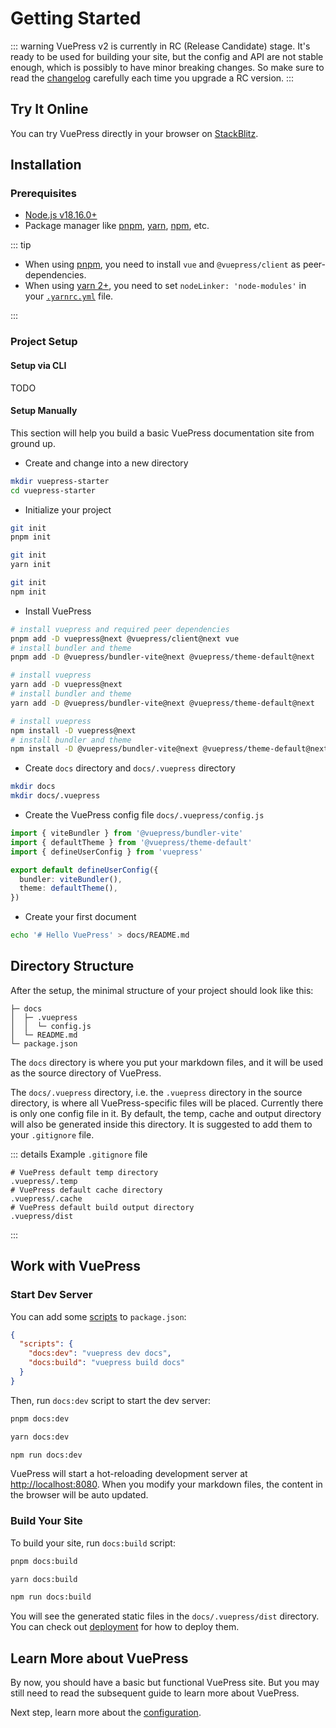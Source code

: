 # Getting Started

::: warning
VuePress v2 is currently in RC (Release Candidate) stage. It's ready to be used for building your site, but the config and API are not stable enough, which is possibly to have minor breaking changes. So make sure to read the [changelog](https://github.com/vuepress/vuepress-next/blob/main/CHANGELOG.md) carefully each time you upgrade a RC version.
:::

## Try It Online

You can try VuePress directly in your browser on [StackBlitz](https://stackblitz.com/fork/vuepress).

## Installation

### Prerequisites

- [Node.js v18.16.0+](https://nodejs.org/)
- Package manager like [pnpm](https://pnpm.io), [yarn](https://classic.yarnpkg.com/en/), [npm](https://www.npmjs.com), etc.

::: tip

- When using [pnpm](https://pnpm.io/), you need to install `vue` and `@vuepress/client` as peer-dependencies.
- When using [yarn 2+](https://yarnpkg.com/), you need to set `nodeLinker: 'node-modules'` in your [`.yarnrc.yml`](https://yarnpkg.com/configuration/yarnrc#nodeLinker) file.

:::

### Project Setup

#### Setup via CLI

TODO

#### Setup Manually

This section will help you build a basic VuePress documentation site from ground up.

- Create and change into a new directory

```bash
mkdir vuepress-starter
cd vuepress-starter
```

- Initialize your project

<CodeGroup>
  <CodeGroupItem title="pnpm" active>

```bash
git init
pnpm init
```

  </CodeGroupItem>

  <CodeGroupItem title="yarn">

```bash
git init
yarn init
```

  </CodeGroupItem>

  <CodeGroupItem title="npm">

```bash
git init
npm init
```

  </CodeGroupItem>
</CodeGroup>

- Install VuePress

<CodeGroup>
  <CodeGroupItem title="pnpm" active>

```bash
# install vuepress and required peer dependencies
pnpm add -D vuepress@next @vuepress/client@next vue
# install bundler and theme
pnpm add -D @vuepress/bundler-vite@next @vuepress/theme-default@next
```

  </CodeGroupItem>

  <CodeGroupItem title="yarn">

```bash
# install vuepress
yarn add -D vuepress@next
# install bundler and theme
yarn add -D @vuepress/bundler-vite@next @vuepress/theme-default@next
```

  </CodeGroupItem>

  <CodeGroupItem title="npm">

```bash
# install vuepress
npm install -D vuepress@next
# install bundler and theme
npm install -D @vuepress/bundler-vite@next @vuepress/theme-default@next
```

  </CodeGroupItem>
</CodeGroup>

- Create `docs` directory and `docs/.vuepress` directory

```bash
mkdir docs
mkdir docs/.vuepress
```

- Create the VuePress config file `docs/.vuepress/config.js`

```ts
import { viteBundler } from '@vuepress/bundler-vite'
import { defaultTheme } from '@vuepress/theme-default'
import { defineUserConfig } from 'vuepress'

export default defineUserConfig({
  bundler: viteBundler(),
  theme: defaultTheme(),
})
```

- Create your first document

```bash
echo '# Hello VuePress' > docs/README.md
```

## Directory Structure

After the setup, the minimal structure of your project should look like this:

```
├─ docs
│  ├─ .vuepress
│  │  └─ config.js
│  └─ README.md
└─ package.json
```

The `docs` directory is where you put your markdown files, and it will be used as the source directory of VuePress.

The `docs/.vuepress` directory, i.e. the `.vuepress` directory in the source directory, is where all VuePress-specific files will be placed. Currently there is only one config file in it. By default, the temp, cache and output directory will also be generated inside this directory. It is suggested to add them to your `.gitignore` file.

::: details Example `.gitignore` file

```
# VuePress default temp directory
.vuepress/.temp
# VuePress default cache directory
.vuepress/.cache
# VuePress default build output directory
.vuepress/dist
```

:::

## Work with VuePress

### Start Dev Server

You can add some [scripts](https://classic.yarnpkg.com/en/docs/package-json#toc-scripts) to `package.json`:

```json
{
  "scripts": {
    "docs:dev": "vuepress dev docs",
    "docs:build": "vuepress build docs"
  }
}
```

Then, run `docs:dev` script to start the dev server:

<CodeGroup>
  <CodeGroupItem title="pnpm" active>

```bash
pnpm docs:dev
```

  </CodeGroupItem>

  <CodeGroupItem title="yarn">

```bash
yarn docs:dev
```

  </CodeGroupItem>

  <CodeGroupItem title="npm">

```bash
npm run docs:dev
```

  </CodeGroupItem>
</CodeGroup>

VuePress will start a hot-reloading development server at [http://localhost:8080](http://localhost:8080). When you modify your markdown files, the content in the browser will be auto updated.

### Build Your Site

To build your site, run `docs:build` script:

<CodeGroup>
  <CodeGroupItem title="pnpm" active>

```bash
pnpm docs:build
```

  </CodeGroupItem>

  <CodeGroupItem title="yarn">

```bash
yarn docs:build
```

  </CodeGroupItem>

  <CodeGroupItem title="npm">

```bash
npm run docs:build
```

  </CodeGroupItem>
</CodeGroup>

You will see the generated static files in the `docs/.vuepress/dist` directory. You can check out [deployment](./deployment.md) for how to deploy them.

## Learn More about VuePress

By now, you should have a basic but functional VuePress site. But you may still need to read the subsequent guide to learn more about VuePress.

Next step, learn more about the [configuration](./configuration.md).
